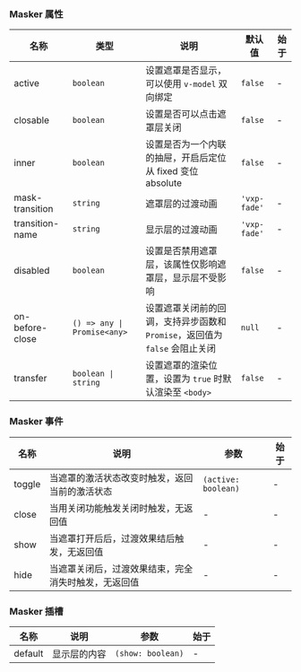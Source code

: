 ### Masker 属性

| 名称            | 类型                        | 说明                                                                        | 默认值       | 始于 |
| --------------- | --------------------------- | --------------------------------------------------------------------------- | ------------ | --- |
| active          | `boolean`                   | 设置遮罩是否显示，可以使用 `v-model` 双向绑定                                 | `false`      | - |
| closable        | `boolean`                   | 设置是否可以点击遮罩层关闭                                                  | `false`      | - |
| inner           | `boolean`                   | 设置是否为一个内联的抽屉，开启后定位从 fixed 变位 absolute                  | `false`      | - |
| mask-transition | `string`                    | 遮罩层的过渡动画                                                            | `'vxp-fade'` | - |
| transition-name | `string`                    | 显示层的过渡动画                                                            | `'vxp-fade'` | - |
| disabled        | `boolean`                   | 设置是否禁用遮罩层，该属性仅影响遮罩层，显示层不受影响                      | `false`      | - |
| on-before-close | `() => any \| Promise<any>` | 设置遮罩关闭前的回调，支持异步函数和 `Promise`，返回值为 `false` 会阻止关闭 | `null`       | - |
| transfer        | `boolean \| string`         | 设置遮罩的渲染位置，设置为 `true` 时默认渲染至 `<body>`                     | `false`      | - |

### Masker 事件

| 名称   | 说明                                                 | 参数                | 始于 |
| ------ | ---------------------------------------------------- | ------------------- | --- |
| toggle | 当遮罩的激活状态改变时触发，返回当前的激活状态       | `(active: boolean)` | - |
| close  | 当用关闭功能触发关闭时触发，无返回值                 | -                   | - |
| show   | 当遮罩打开后后，过渡效果结后触发，无返回值           | -                   | - |
| hide   | 当遮罩关闭后，过渡效果结束，完全消失时触发，无返回值 | -                   | - |

### Masker 插槽

| 名称    | 说明         | 参数              | 始于 |
| ------- | ------------ | ----------------- | --- |
| default | 显示层的内容 | `(show: boolean)` | - |
